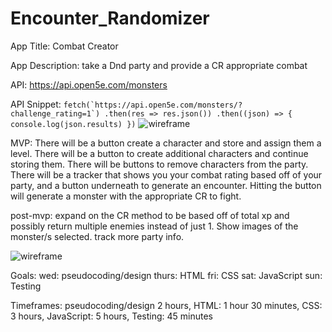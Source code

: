 # Encounter_Randomizer

App Title: Combat Creator

App Description: take a Dnd party and provide a CR appropriate combat

API: https://api.open5e.com/monsters

API Snippet:
 ```fetch(`https://api.open5e.com/monsters/?challenge_rating=1`)
  .then(res => res.json())
  .then((json) => {
    console.log(json.results)
  })```
![wireframe](https://user-images.githubusercontent.com/42871019/215887213-4af8c788-124d-44bf-97ae-00175ce750b6.png)

MVP: There will be a button create a character and store and assign them a level. There will be a button to create additional characters and continue storing them. There will be buttons to remove characters from the party. There will be a tracker that shows you your combat rating based off of your party, and a button underneath to generate an encounter. Hitting the button will generate a monster with the appropriate CR to fight.

post-mvp: expand on the CR method to be based off of total xp and possibly return multiple enemies instead of just 1. Show images of the monster/s selected. track more party info. 

![wireframe](https://user-images.githubusercontent.com/42871019/215887213-4af8c788-124d-44bf-97ae-00175ce750b6.png)

Goals: wed: pseudocoding/design thurs: HTML fri: CSS sat: JavaScript sun: Testing

Timeframes: pseudocoding/design 2 hours, HTML: 1 hour 30 minutes, CSS: 3 hours, JavaScript: 5 hours,
Testing: 45 minutes
